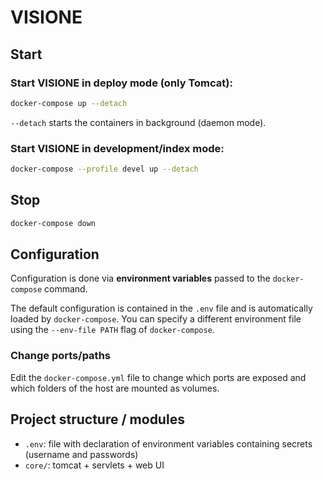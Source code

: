 # VISIONE

## Start
### Start VISIONE in deploy mode (only Tomcat):
```bash
docker-compose up --detach
```
`--detach` starts the containers in background (daemon mode).

### Start VISIONE in development/index mode:
```bash
docker-compose --profile devel up --detach
```

## Stop
```bash
docker-compose down
```

## Configuration

Configuration is done via **environment variables** passed to the `docker-compose` command.

The default configuration is contained in the `.env` file and is automatically loaded by `docker-compose`.
You can specify a different environment file using the `--env-file PATH` flag of `docker-compose`.

### Change ports/paths

Edit the `docker-compose.yml` file to change which ports are exposed and which folders of the host are mounted as volumes.

## Project structure / modules

- `.env`: file with declaration of environment variables containing secrets (username and passwords)
- `core/`: tomcat + servlets + web UI

